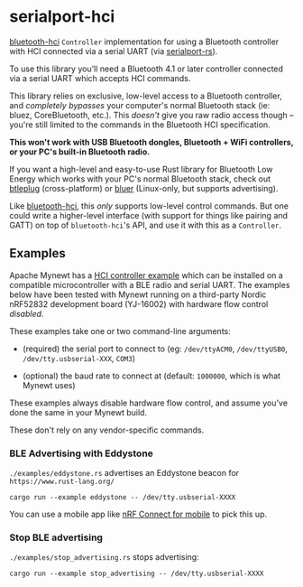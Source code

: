 # serialport-hci

[bluetooth-hci][] `Controller` implementation for using a Bluetooth controller
with HCI connected via a serial UART (via [serialport-rs][]).

To use this library you'll need a Bluetooth 4.1 or later controller connected
via a serial UART which accepts HCI commands.

This library relies on exclusive, low-level access to a Bluetooth controller,
and *completely bypasses* your computer's normal Bluetooth stack (ie: bluez,
CoreBluetooth, etc.). This *doesn't* give you raw radio access though – you're
still limited to the commands in the Bluetooth HCI specification.

**This won't work with USB Bluetooth dongles, Bluetooth + WiFi controllers, or
your PC's built-in Bluetooth radio.**

If you want a high-level and easy-to-use Rust library for Bluetooth Low Energy
which works with your PC's normal Bluetooth stack, check out [btleplug][]
(cross-platform) or [bluer][] (Linux-only, but supports advertising).

Like [bluetooth-hci][], this *only* supports low-level control commands. But one
could write a higher-level interface (with support for things like pairing and
GATT) on top of `bluetooth-hci`'s API, and use it with this as a `Controller`.

## Examples

Apache Mynewt has a [HCI controller example][nimble] which can be installed on a
compatible microcontroller with a BLE radio and serial UART. The examples below
have been tested with Mynewt running on a third-party Nordic nRF52832
development board (YJ-16002) with hardware flow control *disabled*.

These examples take one or two command-line arguments:

* (required) the serial port to connect to (eg: `/dev/ttyACM0`, `/dev/ttyUSB0`,
  `/dev/tty.usbserial-XXX`, `COM3`)

* (optional) the baud rate to connect at (default: `1000000`, which is what
  Mynewt uses)

These examples always disable hardware flow control, and assume you've done the
same in your Mynewt build.

These don't rely on any vendor-specific commands.

### BLE Advertising with Eddystone

`./examples/eddystone.rs` advertises an Eddystone beacon for
`https://www.rust-lang.org/`

```
cargo run --example eddystone -- /dev/tty.usbserial-XXXX
```

You can use a mobile app like [nRF Connect for mobile][nrf-connect] to pick this
up.

### Stop BLE advertising

`./examples/stop_advertising.rs` stops advertising:

```
cargo run --example stop_advertising -- /dev/tty.usbserial-XXXX
```

[bluetooth-hci]: https://github.com/danielgallagher0/bluetooth-hci
[bluer]: https://crates.io/crates/bluer
[btleplug]: https://github.com/deviceplug/btleplug
[nimble]: https://mynewt.apache.org/latest/tutorials/ble/blehci_project.html
[nrf-connect]: https://www.nordicsemi.com/Products/Development-tools/nRF-Connect-for-mobile
[serialport-rs]: https://github.com/serialport/serialport-rs
